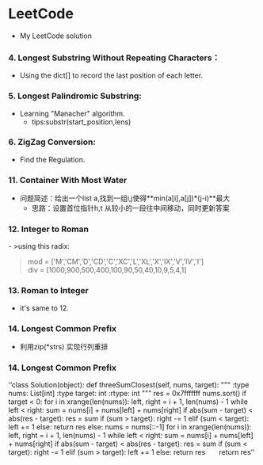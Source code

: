 # LeetCode  
- My LeetCode solution  
### 4. Longest Substring Without Repeating Characters：  
- Using the dict[] to record the last position of each letter.  
### 5. Longest Palindromic Substring:  
- Learning "Manacher" algorithm.  
  - tips:substr(start_position,lens)  
### 6. ZigZag Conversion:  
- Find the Regulation.  
### 11. Container With Most Water  
- 问题简述：给出一个list a,找到一组i,j使得**min(a[i],a[j])\*(j-i)**最大  
  - 思路：设置首位指针h,t 从较小的一段往中间移动，同时更新答案  
### 12. Integer to Roman  
- >using this radix:  
>mod = ['M','CM','D','CD','C','XC','L','XL','X','IX','V','IV','I']<br>
div = [1000,900,500,400,100,90,50,40,10,9,5,4,1]  
### 13. Roman to Integer
- it's same to 12.
### 14. Longest Common Prefix  
- 利用zip(\*strs) 实现行列重排  
### 14. Longest Common Prefix  
‘‘class Solution(object):
    def threeSumClosest(self, nums, target):
        """
        :type nums: List[int]
        :type target: int
        :rtype: int
        """
        res = 0x7fffffff
        nums.sort()
        if target < 0:
            for i in xrange(len(nums)):
                left, right = i + 1, len(nums) - 1
                while left < right:
                    sum = nums[i] + nums[left] + nums[right]
                    if abs(sum - target) < abs(res - target): res = sum
                    if (sum > target):
                        right -= 1
                    elif (sum < target):
                        left += 1
                    else:
                        return res
        else:
            nums = nums[::-1]
            for i in xrange(len(nums)):
                left, right = i + 1, len(nums) - 1
                while left < right:
                    sum = nums[i] + nums[left] + nums[right]
                    if abs(sum - target) < abs(res - target): res = sum
                    if (sum < target):
                        right -= 1
                    elif (sum > target):
                        left += 1
                    else:
                        return res
        return res’’
        
 
